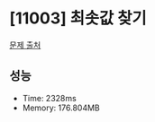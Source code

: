 # [11003] 최솟값 찾기

[문제 출처](https://www.acmicpc.net/problem/11003)

## 성능

- Time: 2328ms
- Memory: 176.804MB